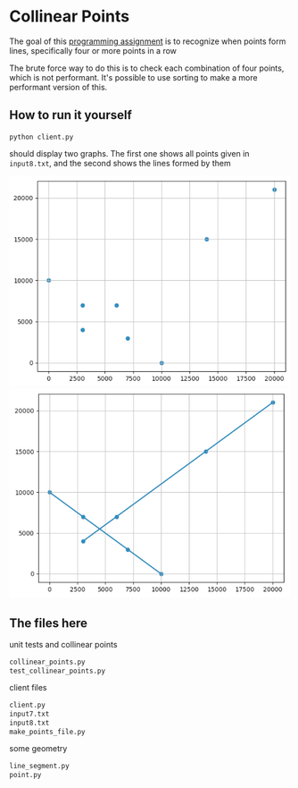 # Collinear Points
The goal of this [programming assignment](https://coursera.cs.princeton.edu/algs4/assignments/collinear/specification.php) is to recognize when points form lines, specifically four or more points in a row

The brute force way to do this is to check each combination of four points, which is not performant. It's possible to use sorting to make a more performant version of this.

## How to run it yourself
```
python client.py
```
should display two graphs. The first one shows all points given in `input8.txt`, and the second shows the lines formed by them

![dots](https://github.com/ngozinwogwugwu/exercises/blob/master/data_structures_homeworks/collinear_points/dots.png)
![lines](https://github.com/ngozinwogwugwu/exercises/blob/master/data_structures_homeworks/collinear_points/lines.png)

## The files here
unit tests and collinear points
```
collinear_points.py
test_collinear_points.py
```

client files
```
client.py
input7.txt
input8.txt
make_points_file.py
```

some geometry
```
line_segment.py
point.py
```

